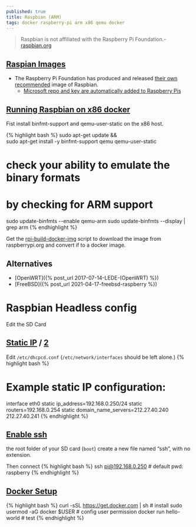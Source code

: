 ```yaml
---
published: true
title: Raspbian (ARM)
tags: docker raspberry-pi arm x86 qemu docker
---
```

> Raspbian is not affiliated with the Raspberry Pi Foundation.- [raspbian.org](https://www.raspbian.org/)

## [Raspian Images](https://www.raspbian.org/RaspbianImages)
- The Raspberry Pi Foundation has produced and released [their own recommended](https://www.raspberrypi.org/software/operating-systems/#raspberry-pi-os-32-bit) image of Raspbian. 
	- [Microsoft repo and key are automatically added to Raspberry Pis](https://www.jeffgeerling.com/blog/2021/microsoft-repo-and-key-are-automatically-added-raspberry-pis)

## [Running Raspbian on x86 docker](http://blog.guiraudet.com/raspberrypi/2016/03/03/raspbian-image-for-docker.html)

Fist install binfmt-support and qemu-user-static on the x86 host.

{% highlight bash %}
sudo apt-get update && \
sudo apt-get install -y binfmt-support qemu qemu-user-static 

# check your ability to emulate the binary formats 
# by checking for ARM support 
sudo update-binfmts --enable qemu-arm
sudo update-binfmts --display | grep arm
{% endhighlight %}

Get the [rpi-build-docker-img](https://raw.githubusercontent.com/jguiraudet/jguiraudet.github.io/master/_includes/bin/rpi-build-docker-img) script to download the image from raspberrypi.org and convert if to a docker image.

## Alternatives
- [OpenWRT]({% post_url 2017-07-14-LEDE-(OpenWRT) %})
- [FreeBSD]({% post_url 2021-04-17-freebsd-raspberry %})

# Raspbian Headless config
Edit the SD Card

## [Static IP](https://raspberrypi.stackexchange.com/questions/37916/setting-up-a-static-ip-address-on-raspian-jessie) / [2](https://raspberrypi.stackexchange.com/questions/37920/how-do-i-set-up-networking-wifi-static-ip-address-on-raspbian-raspberry-pi-os)


Edit `/etc/dhcpcd.conf` (`/etc/network/interfaces` should be left alone.)
{% highlight bash %}
# Example static IP configuration:
interface eth0
static ip_address=192.168.0.250/24
static routers=192.168.0.254
static domain_name_servers=212.27.40.240 212.27.40.241
{% endhighlight %}

## [Enable ssh](https://roboticsbackend.com/enable-ssh-on-raspberry-pi-raspbian/)
the root folder of your SD card (`boot`) create a new file named “ssh”, with no extension.

Then connect 
{% highlight bash %}
ssh pi@192.168.0.250	# default pwd: raspberry
{% endhighlight %}

## [Docker Setup](https://linuxize.com/post/how-to-install-and-use-docker-on-raspberry-pi/)

{% highlight bash %}
curl -sSL https://get.docker.com | sh # install
sudo usermod -aG docker $USER # config user permission
docker run hello-world # test
{% endhighlight %}
